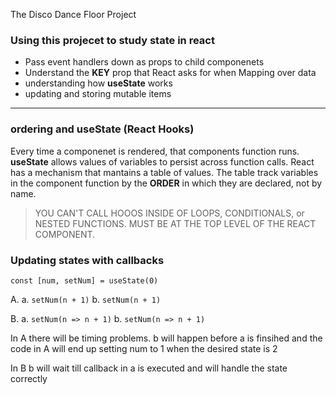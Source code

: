 The Disco Dance Floor Project

### Using this projecet to study state in react
- Pass event handlers down as props to child componenets
- Understand the **KEY** prop that React asks for when Mapping over data
- understanding how **useState** works
- updating and storing mutable items

---
### ordering and useState (React Hooks)
Every time a componenet is rendered, that components function runs. 
**useState** allows  values of variables to persist across function calls.
React has a mechanism that mantains a table of values. The table track variables
in the component function by the **ORDER** in which they are declared, not by name.
> YOU CAN'T CALL HOOOS INSIDE OF LOOPS, CONDITIONALS, or NESTED FUNCTIONS. MUST BE AT THE
> TOP LEVEL OF THE REACT COMPONENT.

### Updating states with callbacks


`const [num, setNum] = useState(0)`

A. 
a. `setNum(n + 1)`
b. `setNum(n + 1)`

B.
a. `setNum(n => n + 1)`
b. `setNum(n => n + 1)`

In  A there will be timing problems. b will happen before a is finsihed and the code 
in A will end up setting num to 1 when the  desired state is 2

In B b will wait till callback in a is executed and will handle the state correctly





